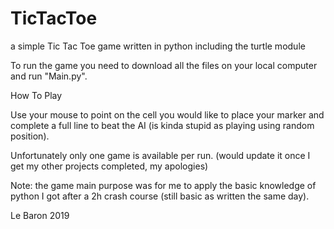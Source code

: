 # TicTacToe
a simple Tic Tac Toe game written in python including the turtle module

To run the game you need to download all the files on your local computer and run "Main.py".

How To Play

Use your mouse to point on the cell you would like to place your marker and complete a full line to beat the AI (is kinda stupid as playing using random position).

Unfortunately only one game is available per run. (would update it once I get my other projects completed, my apologies)
 
Note: the game main purpose was for me to apply the basic knowledge of python I got after a 2h crash course (still basic as written the same day).

Le Baron 2019
